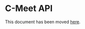 # C-Meet API

This document has been moved [here](https://jitsi.github.io/handbook/docs/dev-guide/dev-guide-iframe).
